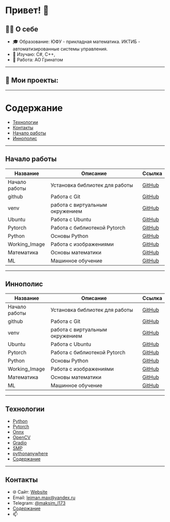 <!--
**MALeyman/MALeyman** is a ✨ _special_ ✨ repository because its `README.md` (this file) appears on your GitHub profile.

Here are some ideas to get you started:

- 🔭 I’m currently working on ...
- 🌱 I’m currently learning ...
- 👯 I’m looking to collaborate on ...
- 🤔 I’m looking for help with ...
- 💬 Ask me about ...
- 📫 How to reach me: ...
- 😄 Pronouns: ...
- ⚡ Fun fact: ...
| Эмодзи | Назначение                         | Пример использования                     |
| ------ | ---------------------------------- | ---------------------------------------- |
| 👋     | Приветствие                        | `# Привет, я Максим 👋`                  |
| 🌱     | Что изучаю сейчас                  | `🌱 Сейчас изучаю: React, TypeScript`    |
| 🔭     | Над чем работаю                    | `🔭 Сейчас работаю над pet-проектом`     |
| 💼     | Работа / компания                  | `💼 Работаю в @Yandex`                   |
| 🎓     | Образование                        | `🎓 Студент СПбГУ, факультет математики` |
| 📫     | Контакты                           | `📫 Как связаться: maksim@mail.com`      |
| ⚡      | Интересный факт / суперспособность | `⚡ Быстро учусь и люблю рефакторинг`     |
| 🛠️    | Стек / инструменты                 | `🛠️ Стек: React, Node.js, PostgreSQL`   |
| 📊     | Статистика GitHub                  | `📊 Моя статистика:`                     |
| 🧠     | Области интересов                  | `🧠 Интересы: ML, нейросети, UI/UX`      |
| 📍     | Геолокация                         | `📍 Санкт-Петербург, Россия`             |
| ✨      | Дополнительно / хайлайты           | `✨ Победитель хакатона VK Mini Apps`     |
| 🚀     | Запуск проекта / достижения        | `🚀 Запустил свой первый Telegram-бот`   |
| 🔗     | Ссылки                             | `🔗 [LinkedIn](...) [Telegram](...)`     |
-->

# Привет! 👋  

## 👨‍💻 О себе  

- 🎓 Образование: ЮФУ - прикладная математика. ИКТИБ - автоматизированные системы управления.   
- 🌱 Изучаю: C#, C++,   
- 💼 Работа: АО Гринатом  
--------------------------

## 🚀 Мои проекты:  


-------------------------------------------

# Содержание
- [Технологии](#Технологии)
- [Контакты](#Контакты)
- [Начало работы](#начало_работы)
- [Иннополис](#иннополис)









--------------------------------

## Начало работы  

| Название                   | Описание                       | Ссылка                           |
|----------------------------|--------------------------------|----------------------------------------------|
| Начало работы              |Установка библиотек для работы  | [GitHub](https://github.com/MALeyman/dev-quickstart/tree/main/Begin) |
| github                     | Работа с Git                   | [GitHub](https://github.com/MALeyman/dev-quickstart/blob/main/Begin/git_hub.ipynb)  |
| venv                       | работа с виртуальным окружением| [GitHub](https://github.com/MALeyman/dev-quickstart/blob/main/Begin/venv.ipynb) |
| Ubuntu                     |Работа с Ubuntu                 | [GitHub](https://github.com/MALeyman/dev-quickstart/tree/main/ubuntu)  |
| Pytorch                    |Работа с библиотекой Pytorch    | [GitHub](https://github.com/MALeyman/dev-quickstart/tree/main/Pytorch)  |
| Python                     |Основы Python                   | [GitHub](https://github.com/MALeyman/dev-quickstart/tree/main/python)  |
| Working_Image              |Работа с изображениями          | [GitHub](https://github.com/MALeyman/dev-quickstart/tree/main/Working_Image)  |
| Математика                 |Основы математики               | [GitHub](https://github.com/MALeyman/dev-quickstart/tree/main/MAT)  |
| ML                         |Машинное обучение               | [GitHub](https://github.com/MALeyman/dev-quickstart/tree/main/ML)  |


--------------------------------

## Иннополис 

| Название                   | Описание                       | Ссылка                           |
|----------------------------|--------------------------------|----------------------------------------------|
| Начало работы              |Установка библиотек для работы  | [GitHub](https://github.com/MALeyman/dev-quickstart/tree/main/Begin) |
| github                     | Работа с Git                   | [GitHub](https://github.com/MALeyman/dev-quickstart/blob/main/Begin/git_hub.ipynb)  |
| venv                       | работа с виртуальным окружением| [GitHub](https://github.com/MALeyman/dev-quickstart/blob/main/Begin/venv.ipynb) |
| Ubuntu                     |Работа с Ubuntu                 | [GitHub](https://github.com/MALeyman/dev-quickstart/tree/main/ubuntu)  |
| Pytorch                    |Работа с библиотекой Pytorch    | [GitHub](https://github.com/MALeyman/dev-quickstart/tree/main/Pytorch)  |
| Python                     |Основы Python                   | [GitHub](https://github.com/MALeyman/dev-quickstart/tree/main/python)  |
| Working_Image              |Работа с изображениями          | [GitHub](https://github.com/MALeyman/dev-quickstart/tree/main/Working_Image)  |
| Математика                 |Основы математики               | [GitHub](https://github.com/MALeyman/dev-quickstart/tree/main/MAT)  |
| ML                         |Машинное обучение               | [GitHub](https://github.com/MALeyman/dev-quickstart/tree/main/ML)  |






------------------------  

## Технологии  
- [Python](https://www.python.org/)  
- [Pytorch](https://pytorch.org/)
- [Onnx](https://onnx.ai/)
- [OpenCV](https://opencv.org/)
- [Gradio](https://www.gradio.app/)  
- [SMP](https://smp.readthedocs.io/en/latest/models.html)
- [pythonanywhere](https://www.pythonanywhere.com/)
- [Содержание](#Содержание) 




-------------------
## Контакты
- 🌐 Сайт: [Website](https://leimansite.pythonanywhere.com/)  
- Email: lejman.max@yandex.ru  
- Telegram: [@maksim_l173](https://t.me/maksim_l173)  
- [Содержание](#Содержание)
- 📫 
